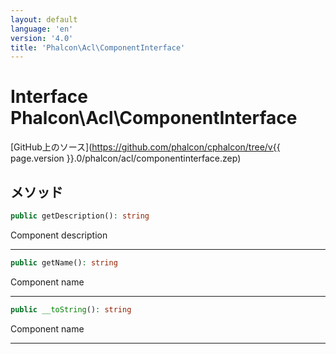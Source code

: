 ```yaml
---
layout: default
language: 'en'
version: '4.0'
title: 'Phalcon\Acl\ComponentInterface'
---
```


# Interface **Phalcon\Acl\ComponentInterface**

[GitHub上のソース](https://github.com/phalcon/cphalcon/tree/v{{ page.version }}.0/phalcon/acl/componentinterface.zep)

## メソッド

```php
public getDescription(): string
```

Component description

* * *

```php
public getName(): string
```

Component name

* * *

```php
public __toString(): string
```

Component name

* * *